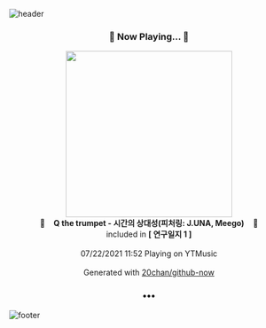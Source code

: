 ![header](https://capsule-render.vercel.app/api?type=wave&height=170&section=header&text=Hi.%20I'm%20SHIFT&fontColor=090707&fontAlignX=45&fontAlignY=65&fontSize=100)

<h3 align="center">🎵 Now Playing... 🎵</h3>
<p align="center">
  <a href="https://music.youtube.com/watch?v=YvczQqZtAoo">
    <img width="300" src="https://lh3.googleusercontent.com/XXH61KSLAFuired0Ix4bLmfylL5SVbQvzFmal__KujE76K0sJZcnDwtfvL4j9v1FJmKhfU3uLkLW8lMM">
  </a>
  <br>
  🎵&nbsp&nbsp&nbsp <b>Q the trumpet - 시간의 상대성(피처링: J.UNA, Meego)</b> &nbsp&nbsp&nbsp🎵
  <br>
  included in <b>[ 연구일지 1 ]</b>
  
  <br />
  <br />
  07/22/2021 11:52 Playing on YTMusic
  <br />
  <br />
  Generated with <a href="https://github.com/20chan/github-now">20chan/github-now</a>
</p>

<h3 align="center">•••</h3>

![footer](https://capsule-render.vercel.app/api?type=wave&height=150&section=footer)
